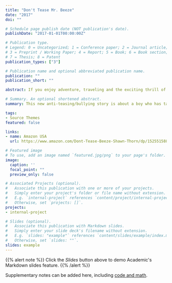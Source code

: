 ```yaml
---
title: "Don't Tease Mr. Beeze"
date: "2017"
doi: ""

# Schedule page publish date (NOT publication's date).
publishDate: "2017-01-01T00:00:00Z"

# Publication type.
# Legend: 0 = Uncategorized; 1 = Conference paper; 2 = Journal article;
# 3 = Preprint / Working Paper; 4 = Report; 5 = Book; 6 = Book section;
# 7 = Thesis; 8 = Patent
publication_types: ["3"]

# Publication name and optional abbreviated publication name.
publication: ""
publication_short: ""

abstract: If you enjoy adventure, traveling and the exciting thrill of a chase, you'll love this book. This new anti-teasing/bullying story is about a boy who has taunted and teased Mr. Beeze one too many times before the pink bee decides enough is enough. Impress the morality of acceptance and principles concerning the distinction between right and wrong, as your child explores the world through the enthusiasm of a chase in this exciting and educational journey. Take your child on an adventure with the peace of mind that they are reading with an eco-friendly and non-toxic book.

# Summary. An optional shortened abstract.
summary: This new anti-teasing/bullying story is about a boy who has taunted and teased Mr. Beeze one too many times before the pink bee decides enough is enough.

tags:
- Source Themes
featured: false

links:
- name: Amazon USA
  url: https://www.amazon.com/Dont-Tease-Beeze-Shawn-Thorn/dp/1525515888

# Featured image
# To use, add an image named `featured.jpg/png` to your page's folder. 
image:
  caption: ''
  focal_point: ""
  preview_only: false

# Associated Projects (optional).
#   Associate this publication with one or more of your projects.
#   Simply enter your project's folder or file name without extension.
#   E.g. `internal-project` references `content/project/internal-project/index.md`.
#   Otherwise, set `projects: []`.
projects:
- internal-project

# Slides (optional).
#   Associate this publication with Markdown slides.
#   Simply enter your slide deck's filename without extension.
#   E.g. `slides: "example"` references `content/slides/example/index.md`.
#   Otherwise, set `slides: ""`.
slides: example
---
```


{{% alert note %}}
Click the *Slides* button above to demo Academic's Markdown slides feature.
{{% /alert %}}

Supplementary notes can be added here, including [code and math](https://sourcethemes.com/academic/docs/writing-markdown-latex/).
